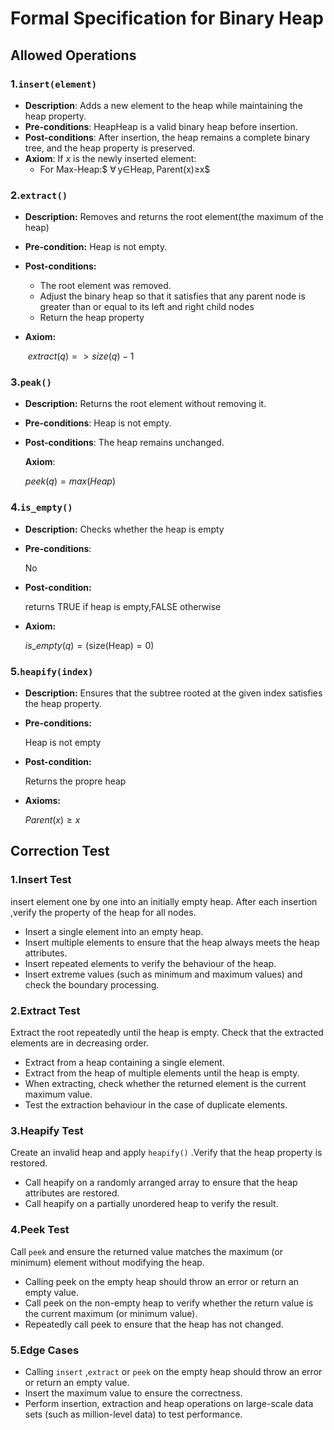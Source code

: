 # Formal Specification for Binary Heap

## Allowed Operations

### 1.**`insert(element)`**

- **Description**: Adds a new element to the heap while maintaining the heap property.
- **Pre-conditions**:
  HeapHeap is a valid binary heap before insertion.
- **Post-conditions**:
  After insertion, the heap remains a complete binary tree, and the heap property is preserved.
- **Axiom**:
  If $x$ is the newly inserted element:
  - For Max-Heap:$ ∀ y∈Heap, Parent(x)≥x$

### 2.**`extract()`**

- **Description:** Removes and returns the root element(the maximum of the heap)

- **Pre-condition:** Heap is not empty.

- **Post-conditions:** 

  - The root element was removed.
  - Adjust the binary heap so that it satisfies that any parent node is greater than or equal to its left and right child nodes
  - Return the heap property

- **Axiom:** 

  ​	$extract(q)=>size(q)-1$

### 3.**`peak()`**

- **Description:** Returns the root element without removing it.

- **Pre-conditions**:
  Heap is not empty.

- **Post-conditions**:
  The heap remains unchanged.

  **Axiom**:

   $peek(q)=max⁡(Heap)$

### 4.**`is_empty()`**

- **Description:** Checks whether the heap is empty

- **Pre-conditions**:

  No

- **Post-condition:** 

  returns TRUE if heap is empty,FALSE otherwise 

- **Axiom:**

  ${is\_empty(q)} = (\text{size(Heap)} = 0)$

### 5.**`heapify(index)`**

- **Description:** Ensures that the subtree rooted at the given index satisfies the heap property.

- **Pre-conditions:**

  Heap is not empty

- **Post-condition:**

  Returns the propre heap

- **Axioms:** 

  $Parent(x)≥x$



## Correction Test

### 1.Insert Test

insert element one by one into an initially empty heap. After each insertion ,verify the property of the heap for all nodes.

- Insert a single element into an empty heap.
- Insert multiple elements to ensure that the heap always meets the heap attributes.
- Insert repeated elements to verify the behaviour of the heap.
- Insert extreme values (such as minimum and maximum values) and check the boundary processing.

### 2.Extract Test

Extract the root repeatedly until the heap is empty. Check that the extracted elements are in decreasing order.

- Extract from a heap containing a single element.
- Extract from the heap of multiple elements until the heap is empty.
- When extracting, check whether the returned element is the current maximum value.
- Test the extraction behaviour in the case of duplicate elements.

### 3.Heapify Test

Create an invalid heap and apply `heapify()` .Verify that the heap property is restored.

- Call heapify on a randomly arranged array to ensure that the heap attributes are restored.
- Call heapify on a partially unordered heap to verify the result.

### 4.Peek Test

Call `peek` and ensure the returned value matches the maximum (or minimum) element without modifying the heap.

- Calling peek on the empty heap should throw an error or return an empty value.
- Call peek on the non-empty heap to verify whether the return value is the current maximum (or minimum value).
- Repeatedly call peek to ensure that the heap has not changed.

### 5.Edge Cases

- Calling `insert` ,`extract` or `peek` on the empty heap should throw an error or return an empty value.
- Insert the maximum value to ensure the correctness.
- Perform insertion, extraction and heap operations on large-scale data sets (such as million-level data) to test performance.